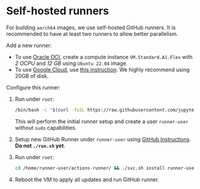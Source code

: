 # Self-hosted runners

For building `aarch64` images, we use self-hosted GitHub runners.
It is recommended to have at least two runners to allow better parallelism.

Add a new runner:

- To use [Oracle OCI](https://www.oracle.com/cloud/), create a compute instance `VM.Standard.A1.Flex` with _2 OCPU_ and _12 GB_ using `Ubuntu 22.04` image.
- To use [Google Cloud](https://cloud.google.com), use [this instruction](https://cloud.google.com/compute/docs/instances/create-arm-vm-instance#armpublicimage).
  We highly recommend using 20GB of disk.

Configure this runner:

1. Run under `root`:

   ```bash
   /bin/bash -c "$(curl -fsSL https://raw.githubusercontent.com/jupyter/docker-stacks/HEAD/aarch64-runner/setup.sh)"
   ```

   This will perform the initial runner setup and create a user `runner-user` without `sudo` capabilities.

2. Setup new GitHub Runner under `runner-user` using [GitHub Instructions](https://github.com/jupyter/docker-stacks/settings/actions/runners/new?arch=arm64&os=linux).
   **Do not `./run.sh` yet**.
3. Run under `root`:

   ```bash
   cd /home/runner-user/actions-runner/ && ./svc.sh install runner-user
   ```

4. Reboot the VM to apply all updates and run GitHub runner.
